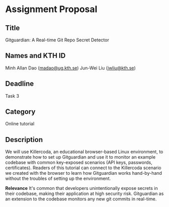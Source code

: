 # Assignment Proposal

## Title
Gitguardian: A Real-time Git Repo Secret Detector

## Names and KTH ID
Minh Allan Dao (madao@ug.kth.se)
Jun-Wei Liu (jwliu@kth.se)

## Deadline
Task 3

## Category
Online tutorial

## Description
We will use Killercoda, an educational browser-based Linux environment, to demonstrate how to set up Gitguardian and use it to monitor an example codebase with common key-exposed scenarios (API keys, passwords, certificates). Readers of this tutorial can connect to the Killercoda scenario we created with the browser to learn how Gitguardian works hand-by-hand without the troubles of setting up the environment.

**Relevance**
It's common that developers unintentionally expose secrets in their codebase, making their application at high security risk. Gitguardian as an extension to the codebase monitors any new git commits in real-time.